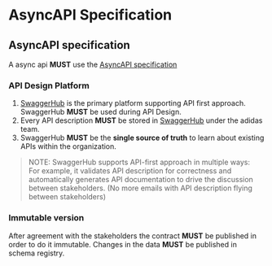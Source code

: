 # AsyncAPI Specification

## AsyncAPI specification

A async api **MUST** use the [AsyncAPI specification](https://www.asyncapi.com/docs/reference/specification/v3.0.0)

### API Design Platform

1. [SwaggerHub](https://design.api.3stripes.io/) is the primary platform supporting API first approach. SwaggerHub **MUST** be used during API Design.
2. Every API description **MUST** be stored in [SwaggerHub](https://design.api.3stripes.io/) under the adidas team.
3. SwaggerHub **MUST** be the **single source of truth** to learn about existing APIs within the organization.

> NOTE: SwaggerHub supports API-first approach in multiple ways:\
> For example, it validates API description for correctness and automatically generates API documentation to drive the discussion between stakeholders. (No more emails with API description flying between stakeholders)

### Immutable version <a href="#inmutable" id="inmutable"></a>

After agreement with the stakeholders the contract **MUST** be published in order to do it immutable. Changes in the data **MUST** be published in schema registry.
